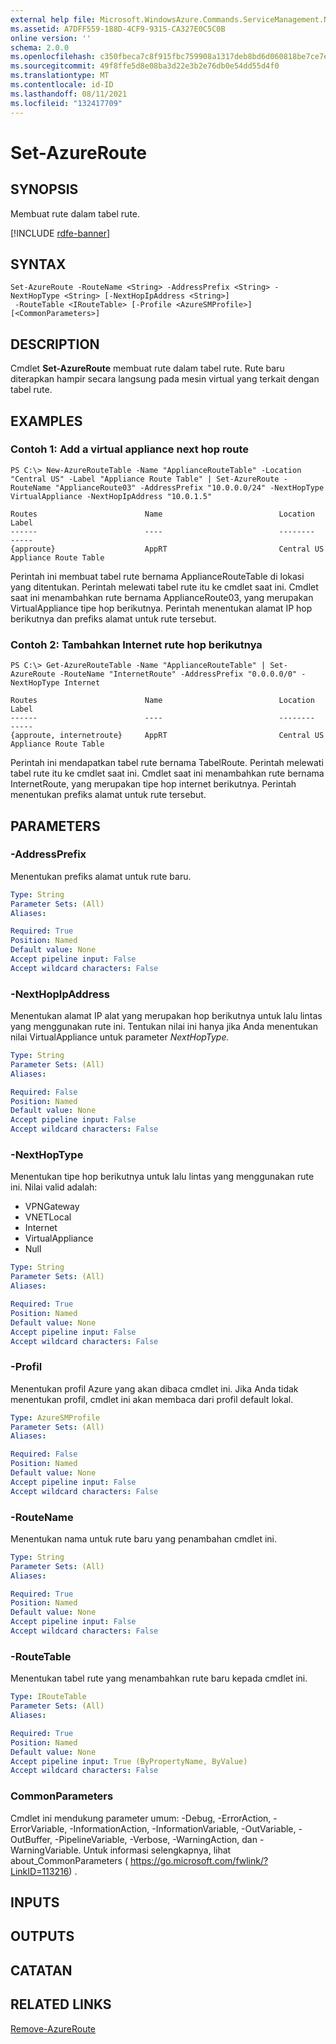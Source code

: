 ```yaml
---
external help file: Microsoft.WindowsAzure.Commands.ServiceManagement.Network.dll-Help.xml
ms.assetid: A7DFF559-188D-4CF9-9315-CA327E0C5C0B
online version: ''
schema: 2.0.0
ms.openlocfilehash: c350fbeca7c8f915fbc759908a1317deb8bd6d060818be7ce7e63b91a927c2e2
ms.sourcegitcommit: 49f8ffe5d8e08ba3d22e3b2e76db0e54dd55d4f0
ms.translationtype: MT
ms.contentlocale: id-ID
ms.lasthandoff: 08/11/2021
ms.locfileid: "132417709"
---
```

# Set-AzureRoute

## SYNOPSIS
Membuat rute dalam tabel rute.

[!INCLUDE [rdfe-banner](../../includes/rdfe-banner.md)]

## SYNTAX

```
Set-AzureRoute -RouteName <String> -AddressPrefix <String> -NextHopType <String> [-NextHopIpAddress <String>]
 -RouteTable <IRouteTable> [-Profile <AzureSMProfile>] [<CommonParameters>]
```

## DESCRIPTION
Cmdlet **Set-AzureRoute** membuat rute dalam tabel rute.
Rute baru diterapkan hampir secara langsung pada mesin virtual yang terkait dengan tabel rute.

## EXAMPLES

### Contoh 1: Add a virtual appliance next hop route
```
PS C:\> New-AzureRouteTable -Name "ApplianceRouteTable" -Location "Central US" -Label "Appliance Route Table" | Set-AzureRoute -RouteName "ApplianceRoute03" -AddressPrefix "10.0.0.0/24" -NextHopType VirtualAppliance -NextHopIpAddress "10.0.1.5"

Routes                        Name                          Location                      Label
------                        ----                          --------                      -----
{approute}                    AppRT                         Central US                    Appliance Route Table
```

Perintah ini membuat tabel rute bernama ApplianceRouteTable di lokasi yang ditentukan.
Perintah melewati tabel rute itu ke cmdlet saat ini.
Cmdlet saat ini menambahkan rute bernama ApplianceRoute03, yang merupakan VirtualAppliance tipe hop berikutnya.
Perintah menentukan alamat IP hop berikutnya dan prefiks alamat untuk rute tersebut.

### Contoh 2: Tambahkan Internet rute hop berikutnya
```
PS C:\> Get-AzureRouteTable -Name "ApplianceRouteTable" | Set-AzureRoute -RouteName "InternetRoute" -AddressPrefix "0.0.0.0/0" -NextHopType Internet

Routes                        Name                          Location                      Label
------                        ----                          --------                      -----
{approute, internetroute}     AppRT                         Central US                    Appliance Route Table
```

Perintah ini mendapatkan tabel rute bernama TabelRoute.
Perintah melewati tabel rute itu ke cmdlet saat ini.
Cmdlet saat ini menambahkan rute bernama InternetRoute, yang merupakan tipe hop internet berikutnya.
Perintah menentukan prefiks alamat untuk rute tersebut.

## PARAMETERS

### -AddressPrefix
Menentukan prefiks alamat untuk rute baru.

```yaml
Type: String
Parameter Sets: (All)
Aliases: 

Required: True
Position: Named
Default value: None
Accept pipeline input: False
Accept wildcard characters: False
```

### -NextHopIpAddress
Menentukan alamat IP alat yang merupakan hop berikutnya untuk lalu lintas yang menggunakan rute ini.
Tentukan nilai ini hanya jika Anda menentukan nilai VirtualAppliance untuk parameter *NextHopType.*

```yaml
Type: String
Parameter Sets: (All)
Aliases: 

Required: False
Position: Named
Default value: None
Accept pipeline input: False
Accept wildcard characters: False
```

### -NextHopType
Menentukan tipe hop berikutnya untuk lalu lintas yang menggunakan rute ini.
Nilai valid adalah: 

- VPNGateway
- VNETLocal
- Internet
- VirtualAppliance
- Null

```yaml
Type: String
Parameter Sets: (All)
Aliases: 

Required: True
Position: Named
Default value: None
Accept pipeline input: False
Accept wildcard characters: False
```

### -Profil
Menentukan profil Azure yang akan dibaca cmdlet ini. Jika Anda tidak menentukan profil, cmdlet ini akan membaca dari profil default lokal.

```yaml
Type: AzureSMProfile
Parameter Sets: (All)
Aliases: 

Required: False
Position: Named
Default value: None
Accept pipeline input: False
Accept wildcard characters: False
```

### -RouteName
Menentukan nama untuk rute baru yang penambahan cmdlet ini.

```yaml
Type: String
Parameter Sets: (All)
Aliases: 

Required: True
Position: Named
Default value: None
Accept pipeline input: False
Accept wildcard characters: False
```

### -RouteTable
Menentukan tabel rute yang menambahkan rute baru kepada cmdlet ini.

```yaml
Type: IRouteTable
Parameter Sets: (All)
Aliases: 

Required: True
Position: Named
Default value: None
Accept pipeline input: True (ByPropertyName, ByValue)
Accept wildcard characters: False
```

### CommonParameters
Cmdlet ini mendukung parameter umum: -Debug, -ErrorAction, -ErrorVariable, -InformationAction, -InformationVariable, -OutVariable, -OutBuffer, -PipelineVariable, -Verbose, -WarningAction, dan -WarningVariable. Untuk informasi selengkapnya, lihat about_CommonParameters ( https://go.microsoft.com/fwlink/?LinkID=113216) .

## INPUTS

## OUTPUTS

## CATATAN

## RELATED LINKS

[Remove-AzureRoute](./Remove-AzureRoute.md)


